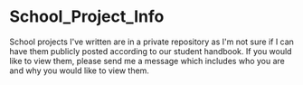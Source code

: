 # School_Project_Info
School projects I've written are in a private repository as I'm not sure if I can have them publicly posted according to our student handbook.
If you would like to view them, please send me a message which includes who you are and why you would like to view them.
